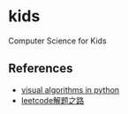 # kids
Computer Science for Kids

## References

- [visual algorithms in python](https://github.com/TheAlgorithms/Python)
- [leetcode解题之路](https://github.com/azl397985856/leetcode)
